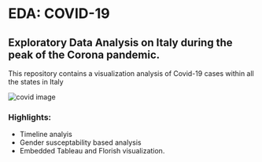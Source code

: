 # EDA: COVID-19

## Exploratory Data Analysis on Italy during the peak of the Corona pandemic.
This repository contains a visualization analysis of Covid-19 cases within all the states in Italy

![covid image](https://www.airport-technology.com/wp-content/uploads/sites/14/2020/03/Italy-Covid-19.jpg)

### Highlights:
  * Timeline analyis
  * Gender susceptability based analysis
  * Embedded Tableau  and Florish visualization.

